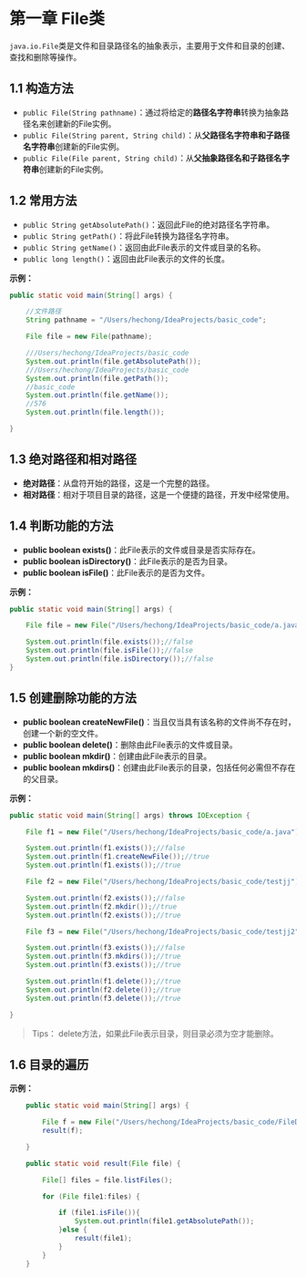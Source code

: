 # 第一章 File类

`java.io.File`类是文件和目录路径名的抽象表示，主要用于文件和目录的创建、查找和删除等操作。

## 1.1 构造方法

* `public File(String pathname)`：通过将给定的**路径名字符串**转换为抽象路径名来创建新的File实例。
* `public File(String parent, String child)`：从**父路径名字符串和子路径名字符串**创建新的File实例。
* `public File(File parent, String child)`：从**父抽象路径名和子路径名字符串**创建新的File实例。

## 1.2 常用方法

* `public String getAbsolutePath()`：返回此File的绝对路径名字符串。
* `public String getPath()`：将此File转换为路径名字符串。
* `public String getName()`：返回由此File表示的文件或目录的名称。
* `public long length()`：返回由此File表示的文件的长度。

**示例：**

```java
public static void main(String[] args) {

    //文件路径
    String pathname = "/Users/hechong/IdeaProjects/basic_code";

    File file = new File(pathname);

    ///Users/hechong/IdeaProjects/basic_code
    System.out.println(file.getAbsolutePath());
    ///Users/hechong/IdeaProjects/basic_code
    System.out.println(file.getPath());
    //basic_code
    System.out.println(file.getName());
    //576
    System.out.println(file.length());

}
```

## 1.3 绝对路径和相对路径

* **绝对路径**：从盘符开始的路径，这是一个完整的路径。
* **相对路径**：相对于项目目录的路径，这是一个便捷的路径，开发中经常使用。

## 1.4 判断功能的方法

* **public boolean exists()**：此File表示的文件或目录是否实际存在。
* **public boolean isDirectory()**：此File表示的是否为目录。
* **public boolean isFile()**：此File表示的是否为文件。

**示例：**

```java
public static void main(String[] args) {

    File file = new File("/Users/hechong/IdeaProjects/basic_code/a.java");

    System.out.println(file.exists());//false
    System.out.println(file.isFile());//false
    System.out.println(file.isDirectory());//false
}
```

## 1.5 创建删除功能的方法

* **public boolean createNewFile()**：当且仅当具有该名称的文件尚不存在时，创建一个新的空文件。
* **public boolean delete()**：删除由此File表示的文件或目录。
* **public boolean mkdir()**：创建由此File表示的目录。
* **public boolean mkdirs()**：创建由此File表示的目录，包括任何必需但不存在的父目录。

**示例：**

```java
public static void main(String[] args) throws IOException {

    File f1 = new File("/Users/hechong/IdeaProjects/basic_code/a.java");

    System.out.println(f1.exists());//false
    System.out.println(f1.createNewFile());//true
    System.out.println(f1.exists());//true

    File f2 = new File("/Users/hechong/IdeaProjects/basic_code/testjj");

    System.out.println(f2.exists());//false
    System.out.println(f2.mkdir());//true
    System.out.println(f2.exists());//true

    File f3 = new File("/Users/hechong/IdeaProjects/basic_code/testjj2");

    System.out.println(f3.exists());//false
    System.out.println(f3.mkdirs());//true
    System.out.println(f3.exists());//true

    System.out.println(f1.delete());//true
    System.out.println(f2.delete());//true
    System.out.println(f3.delete());//true

}
```

> Tips：
> delete方法，如果此File表示目录，则目录必须为空才能删除。

## 1.6 目录的遍历

**示例：**

```java
    public static void main(String[] args) {

        File f = new File("/Users/hechong/IdeaProjects/basic_code/FileDemo");
        result(f);

    }

    public static void result(File file) {

        File[] files = file.listFiles();

        for (File file1:files) {

            if (file1.isFile()){
                System.out.println(file1.getAbsolutePath());
            }else {
                result(file1);
            }
        }
    }
```




